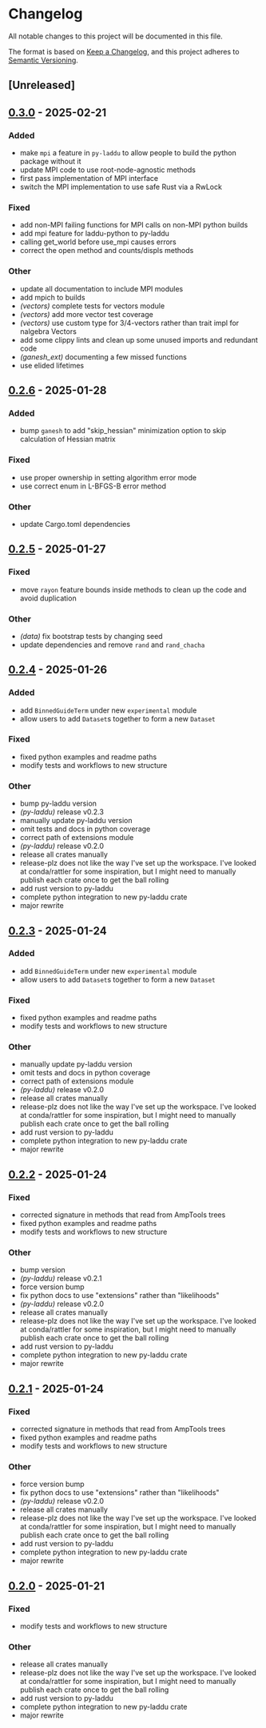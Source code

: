 # Changelog

All notable changes to this project will be documented in this file.

The format is based on [Keep a Changelog](https://keepachangelog.com/en/1.0.0/),
and this project adheres to [Semantic Versioning](https://semver.org/spec/v2.0.0.html).

## [Unreleased]

## [0.3.0](https://github.com/denehoffman/laddu/compare/py-laddu-v0.2.6...py-laddu-v0.3.0) - 2025-02-21

### Added

- make `mpi` a feature in `py-laddu` to allow people to build the python package without it
- update MPI code to use root-node-agnostic methods
- first pass implementation of MPI interface
- switch the MPI implementation to use safe Rust via a RwLock

### Fixed

- add non-MPI failing functions for MPI calls on non-MPI python builds
- add mpi feature for laddu-python to py-laddu
- calling get_world before use_mpi causes errors
- correct the open method and counts/displs methods

### Other

- update all documentation to include MPI modules
- add mpich to builds
- *(vectors)* complete tests for vectors module
- *(vectors)* add more vector test coverage
- *(vectors)* use custom type for 3/4-vectors rather than trait impl for nalgebra Vectors
- add some clippy lints and clean up some unused imports and redundant code
- *(ganesh_ext)* documenting a few missed functions
- use elided lifetimes

## [0.2.6](https://github.com/denehoffman/laddu/compare/py-laddu-v0.2.5...py-laddu-v0.2.6) - 2025-01-28

### Added

- bump `ganesh`  to add "skip_hessian" minimization option to skip calculation of Hessian matrix

### Fixed

- use proper ownership in setting algorithm error mode
- use correct enum in L-BFGS-B error method

### Other

- update Cargo.toml dependencies

## [0.2.5](https://github.com/denehoffman/laddu/compare/py-laddu-v0.2.4...py-laddu-v0.2.5) - 2025-01-27

### Fixed

- move `rayon` feature bounds inside methods to clean up the code and avoid duplication

### Other

- *(data)* fix bootstrap tests by changing seed
- update dependencies and remove `rand` and `rand_chacha`

## [0.2.4](https://github.com/denehoffman/laddu/releases/tag/py-laddu-v0.2.4) - 2025-01-26

### Added

- add `BinnedGuideTerm` under new `experimental` module
- allow users to add `Dataset`s together to form a new `Dataset`

### Fixed

- fixed python examples and readme paths
- modify tests and workflows to new structure

### Other

- bump py-laddu version
- *(py-laddu)* release v0.2.3
- manually update py-laddu version
- omit tests and docs in python coverage
- correct path of extensions module
- *(py-laddu)* release v0.2.0
- release all crates manually
- release-plz does not like the way I've set up the workspace. I've looked at conda/rattler for some inspiration, but I might need to manually publish each crate once to get the ball rolling
- add rust version to py-laddu
- complete python integration to new py-laddu crate
- major rewrite

## [0.2.3](https://github.com/denehoffman/laddu/releases/tag/py-laddu-v0.2.3) - 2025-01-24

### Added

- add `BinnedGuideTerm` under new `experimental` module
- allow users to add `Dataset`s together to form a new `Dataset`

### Fixed

- fixed python examples and readme paths
- modify tests and workflows to new structure

### Other

- manually update py-laddu version
- omit tests and docs in python coverage
- correct path of extensions module
- *(py-laddu)* release v0.2.0
- release all crates manually
- release-plz does not like the way I've set up the workspace. I've looked at conda/rattler for some inspiration, but I might need to manually publish each crate once to get the ball rolling
- add rust version to py-laddu
- complete python integration to new py-laddu crate
- major rewrite

## [0.2.2](https://github.com/denehoffman/laddu/releases/tag/py-laddu-v0.2.2) - 2025-01-24

### Fixed

- corrected signature in methods that read from AmpTools trees
- fixed python examples and readme paths
- modify tests and workflows to new structure

### Other

- bump version
- *(py-laddu)* release v0.2.1
- force version bump
- fix python docs to use "extensions" rather than "likelihoods"
- *(py-laddu)* release v0.2.0
- release all crates manually
- release-plz does not like the way I've set up the workspace. I've looked at conda/rattler for some inspiration, but I might need to manually publish each crate once to get the ball rolling
- add rust version to py-laddu
- complete python integration to new py-laddu crate
- major rewrite

## [0.2.1](https://github.com/denehoffman/laddu/releases/tag/py-laddu-v0.2.1) - 2025-01-24

### Fixed

- corrected signature in methods that read from AmpTools trees
- fixed python examples and readme paths
- modify tests and workflows to new structure

### Other

- force version bump
- fix python docs to use "extensions" rather than "likelihoods"
- *(py-laddu)* release v0.2.0
- release all crates manually
- release-plz does not like the way I've set up the workspace. I've looked at conda/rattler for some inspiration, but I might need to manually publish each crate once to get the ball rolling
- add rust version to py-laddu
- complete python integration to new py-laddu crate
- major rewrite

## [0.2.0](https://github.com/denehoffman/laddu/releases/tag/py-laddu-v0.2.0) - 2025-01-21

### Fixed

- modify tests and workflows to new structure

### Other

- release all crates manually
- release-plz does not like the way I've set up the workspace. I've looked at conda/rattler for some inspiration, but I might need to manually publish each crate once to get the ball rolling
- add rust version to py-laddu
- complete python integration to new py-laddu crate
- major rewrite
